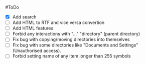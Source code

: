 #ToDo
- [X] Add search
- [ ] Add HTML to RTF and vice versa convertion
- [ ] Add HTML features
- [ ] Forbid any interactions with "..." "directory" (parent directory)
- [ ] Fix bug with copying/moving directories into themselves
- [ ] Fix bug with some directories like "Documents and Settings" (Unauthorised access).
- [ ] Forbid setting name of any item longer than 255 symbols
